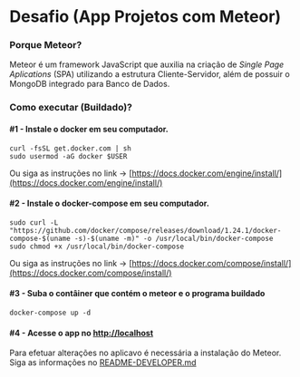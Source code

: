 # Desafio (App Projetos com Meteor)

### Porque Meteor?

Meteor é um framework JavaScript que auxilia na criação de <i>Single Page Aplications</i> (SPA)
utilizando a estrutura Cliente-Servidor, além de possuir o MongoDB integrado para Banco de Dados.

### Como executar (Buildado)?
#### \#1 - Instale o docker em seu computador.
``` 
curl -fsSL get.docker.com | sh
sudo usermod -aG docker $USER 
```
Ou siga as instruções no link -> [https://docs.docker.com/engine/install/](https://docs.docker.com/engine/install/)

#### \#2 - Instale o docker-compose em seu computador.
```
sudo curl -L "https://github.com/docker/compose/releases/download/1.24.1/docker-compose-$(uname -s)-$(uname -m)" -o /usr/local/bin/docker-compose
sudo chmod +x /usr/local/bin/docker-compose
```

Ou siga as instruções no link -> [https://docs.docker.com/compose/install/](https://docs.docker.com/compose/install/)

#### \#3 - Suba o contâiner que contém o meteor e o programa buildado
```
docker-compose up -d
```

#### \#4 - Acesse o app no [http://localhost](http://localhost)

Para efetuar alterações no aplicavo é necessária a instalação do Meteor.
Siga as informações no [README-DEVELOPER.md](https://github.com/douglasfelipebs/atividades_meteor/blob/main/README-DEVELOPER.md)  
